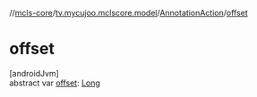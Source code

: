 //[mcls-core](../../../index.md)/[tv.mycujoo.mclscore.model](../index.md)/[AnnotationAction](index.md)/[offset](offset.md)

# offset

[androidJvm]\
abstract var [offset](offset.md): [Long](https://kotlinlang.org/api/latest/jvm/stdlib/kotlin/-long/index.html)
